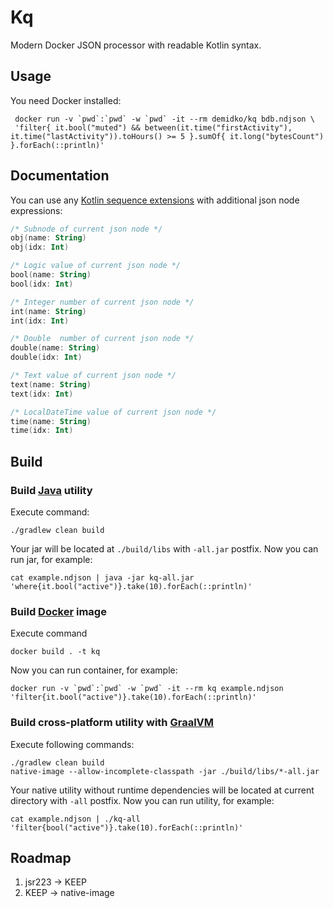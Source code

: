 # Kq

Modern Docker JSON processor with readable Kotlin syntax.

## Usage

You need Docker installed:

```shell
 docker run -v `pwd`:`pwd` -w `pwd` -it --rm demidko/kq bdb.ndjson \
 'filter{ it.bool("muted") && between(it.time("firstActivity"), it.time("lastActivity")).toHours() >= 5 }.sumOf{ it.long("bytesCount") }.forEach(::println)'
```

## Documentation

You can use
any [Kotlin sequence extensions](https://kotlinlang.org/docs/sequences.html#sequence-operations)
with additional json node expressions:

```kotlin
/* Subnode of current json node */
obj(name: String)
obj(idx: Int)

/* Logic value of current json node */
bool(name: String)
bool(idx: Int)

/* Integer number of current json node */
int(name: String)
int(idx: Int)

/* Double  number of current json node */
double(name: String)
double(idx: Int)

/* Text value of current json node */
text(name: String)
text(idx: Int)

/* LocalDateTime value of current json node */
time(name: String)
time(idx: Int)
```

## Build

### Build [Java](https://www.oracle.com/java/technologies/javase-jdk16-downloads.html) utility

Execute command:

```shell
./gradlew clean build
``` 

Your jar will be located at `./build/libs` with `-all.jar` postfix. Now you can run jar, for
example:

```shell
cat example.ndjson | java -jar kq-all.jar 'where{it.bool("active")}.take(10).forEach(::println)'
```

### Build [Docker](https://www.docker.com/) image

Execute command

```shell
docker build . -t kq
```

Now you can run container, for example:

```shell
docker run -v `pwd`:`pwd` -w `pwd` -it --rm kq example.ndjson 'filter{it.bool("active")}.take(10).forEach(::println)'
```

### Build cross-platform utility with [GraalVM](https://www.graalvm.org/reference-manual/native-image/#install-native-image)

Execute following commands:

```shell
./gradlew clean build
native-image --allow-incomplete-classpath -jar ./build/libs/*-all.jar
``` 

Your native utility without runtime dependencies will be located at current directory with `-all`
postfix. Now you can run utility, for example:

```shell
cat example.ndjson | ./kq-all 'filter{bool("active")}.take(10).forEach(::println)'
```

## Roadmap

1. jsr223 -> KEEP
2. KEEP -> native-image


